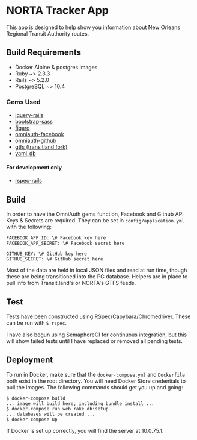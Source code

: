 # NORTA Tracker App

This app is designed to help show you information about New Orleans Regional Transit Authority routes.

## Build Requirements
- Docker Alpine & postgres images
- Ruby ~> 2.3.3
- Rails ~> 5.2.0
- PostgreSQL ~> 10.4
### Gems Used
- [jquery-rails](https://github.com/rails/jquery-rails)
- [bootstrap-sass](https://github.com/twbs/bootstrap-sass)
- [figaro](https://github.com/laserlemon/figaro)
- [omniauth-facebook](https://github.com/omniauth/omniauth)
- [omniauth-github](https://github.com/omniauth/omniauth)
- [gtfs (transitland fork)](https://github.com/transitland/gtfs.git)
- [yaml_db](https://github.com/adamwiggins/yaml_db)
#### For development only
- [rspec-rails](https://github.com/rspec/rspec-rails)

## Build
In order to have the OmniAuth gems function, Facebook and Github API Keys & Secrets are required. They can be set in `config/application.yml` with the following:
```
FACEBOOK_APP_ID: \# Facebook key here
FACEBOOK_APP_SECRET: \# Facebook secret here

GITHUB_KEY: \# GitHub key here
GITHUB_SECRET: \# GitHub secret here
```
Most of the data are held in local JSON files and read at run time, though these are being transitioned into the PG database. Helpers are in place to pull info from Transit.land's or NORTA's GTFS feeds.

## Test
Tests have been constructed using RSpec/Capybara/Chromedriver. These can be run with `$ rspec`.

I have also begun using SemaphoreCI for continuous integration, but this will show failed tests until I have replaced or removed all pending tests.

## Deployment
To run in Docker, make sure that the `docker-compose.yml` and `Dockerfile` both exist in the root directory. You will need Docker Store credentials to pull the images. The following commands should get you up and going:
```
$ docker-compose build
... image will build here, including bundle install ...
$ docker-compose run web rake db:setup
... databases will be created ...
$ docker-compose up
```
If Docker is set up correctly, you will find the server at 10.0.75.1.
